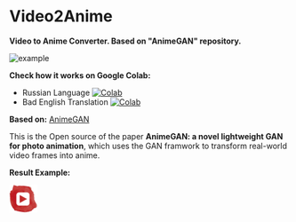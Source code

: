 # Video2Anime

**Video to Anime Converter. Based on "AnimeGAN" repository.**

![example](example.jpg)

**Check how it works on Google Colab:**
- Russian Language [![Colab](https://camo.githubusercontent.com/52feade06f2fecbf006889a904d221e6a730c194/68747470733a2f2f636f6c61622e72657365617263682e676f6f676c652e636f6d2f6173736574732f636f6c61622d62616467652e737667)](https://colab.research.google.com/github/tg-bomze/Video2Anime/blob/master/AnimeGan_Video_(Rus).ipynb)
- Bad English Translation [![Colab](https://camo.githubusercontent.com/52feade06f2fecbf006889a904d221e6a730c194/68747470733a2f2f636f6c61622e72657365617263682e676f6f676c652e636f6d2f6173736574732f636f6c61622d62616467652e737667)](https://colab.research.google.com/github/tg-bomze/Video2Anime/blob/master/AnimeGan_Video_(Eng).ipynb)

**Based on:** [AnimeGAN](https://github.com/TachibanaYoshino/AnimeGAN)

This is the Open source of the paper **AnimeGAN: a novel lightweight GAN for photo animation**, which uses the GAN framwork to transform real-world video frames into anime.

**Result Example:**

[![YouTube](youtube.png)](https://youtu.be/n-CDqlZ1AVo)
